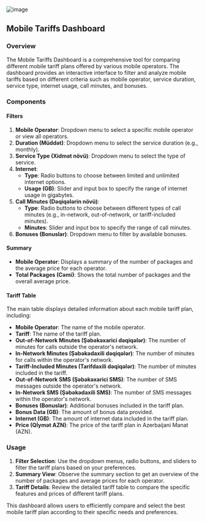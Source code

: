 ![image](https://github.com/nrug13/Mobil-Tarifl-r/assets/101041926/f4d0e951-14f8-436f-9ffb-f6e32a8e2e15)


## Mobile Tariffs Dashboard

### Overview

The Mobile Tariffs Dashboard is a comprehensive tool for comparing different mobile tariff plans offered by various mobile operators. The dashboard provides an interactive interface to filter and analyze mobile tariffs based on different criteria such as mobile operator, service duration, service type, internet usage, call minutes, and bonuses.

### Components

#### Filters

1. **Mobile Operator**: Dropdown menu to select a specific mobile operator or view all operators.
2. **Duration (Müddət)**: Dropdown menu to select the service duration (e.g., monthly).
3. **Service Type (Xidmət növü)**: Dropdown menu to select the type of service.
4. **Internet**:
   - **Type**: Radio buttons to choose between limited and unlimited internet options.
   - **Usage (GB)**: Slider and input box to specify the range of internet usage in gigabytes.
5. **Call Minutes (Dəqiqələrin növü)**:
   - **Type**: Radio buttons to choose between different types of call minutes (e.g., in-network, out-of-network, or tariff-included minutes).
   - **Minutes**: Slider and input box to specify the range of call minutes.
6. **Bonuses (Bonuslar)**: Dropdown menu to filter by available bonuses.

#### Summary

- **Mobile Operator**: Displays a summary of the number of packages and the average price for each operator.
- **Total Packages (Cəmi)**: Shows the total number of packages and the overall average price.

#### Tariff Table

The main table displays detailed information about each mobile tariff plan, including:

- **Mobile Operator**: The name of the mobile operator.
- **Tariff**: The name of the tariff plan.
- **Out-of-Network Minutes (Şəbəkəxarici dəqiqələr)**: The number of minutes for calls outside the operator's network.
- **In-Network Minutes (Şəbəkədaxili dəqiqələr)**: The number of minutes for calls within the operator's network.
- **Tariff-Included Minutes (Tarifdaxili dəqiqələr)**: The number of minutes included in the tariff.
- **Out-of-Network SMS (Şəbəkəxarici SMS)**: The number of SMS messages outside the operator's network.
- **In-Network SMS (Şəbəkədaxili SMS)**: The number of SMS messages within the operator's network.
- **Bonuses (Bonuslar)**: Additional bonuses included in the tariff plan.
- **Bonus Data (GB)**: The amount of bonus data provided.
- **Internet (GB)**: The amount of internet data included in the tariff plan.
- **Price (Qİymət AZN)**: The price of the tariff plan in Azerbaijani Manat (AZN).

### Usage

1. **Filter Selection**: Use the dropdown menus, radio buttons, and sliders to filter the tariff plans based on your preferences.
2. **Summary View**: Observe the summary section to get an overview of the number of packages and average prices for each operator.
3. **Tariff Details**: Review the detailed tariff table to compare the specific features and prices of different tariff plans.

This dashboard allows users to efficiently compare and select the best mobile tariff plan according to their specific needs and preferences.
